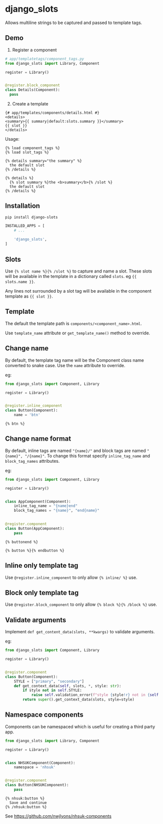 # django_slots

Allows multiline strings to be captured and passed to template tags.

## Demo

1. Register a component
  
```python
# app/templatetags/component_tags.py
from django_slots import Library, Component

register = Library()


@register.block_component
class Details(Component):
  pass
```

2. Create a template

```html+django
{# app/templates/components/details.html #}
<details>
<summary>{{ summary|default:slots.summary }}</summary>
{{ slot }}
</details>
```

Usage:

```html+django
{% load component_tags %}
{% load slot_tags %}

{% details summary="the summary" %}
  the default slot
{% /details %}

{% details %}
  {% slot summary %}the <b>summary</b>{% /slot %}
  the default slot
{% /details %}
```

## Installation

```shell
pip install django-slots
```

```python
INSTALLED_APPS = [
    # ...
    
    'django_slots',
]
```

## Slots

Use `{% slot name %}{% /slot %}` to capture and name a slot. These slots will be available in the template in a dictionary called `slots`. eg `{{ slots.name }}`.

Any lines not surrounded by a slot tag will be available in the component template as `{{ slot }}`.

## Template

The default the template path is `components/<component_name>.html`.

Use `template_name` attribute or `get_template_name()` method to override.

## Change name

By default, the template tag name will be the Component class name converted to snake case. Use the `name` attribute to override.

eg:

```python
from django_slots import Component, Library

register = Library()


@register.inline_component
class Button(Component):
    name = 'btn'
```

```html+django
{% btn %}
```

## Change name format

By default, inline tags are named `"{name}/"` and block tags are named `"{name}", "/{name}"`. To change this format specify `inline_tag_name` and `block_tag_names` attributes.

eg:

```python
from django_slots import Component, Library

register = Library()


class AppComponent(Component):
    inline_tag_name = "{name}end"
    block_tag_names = "{name}", "end{name}"    

    
@register.component
class Button(AppComponent):
    pass
```

```html+django
{% buttonend %}

{% button %}{% endbutton %}
```

## Inline only template tag

Use `@register.inline_component` to only allow `{% inline/ %}` use.

## Block only template tag

Use `@register.block_component` to only allow `{% block %}{% /block %}` use.

## Validate arguments

Implement `def get_content_data(slots, **kwargs)` to validate arguments. 

eg:

```python
from django_slots import Component, Library

register = Library()


@register.component
class Button(Component):
    STYLE = ["primary", "secondary"]
    def get_context_data(self, slots, *, style: str):
        if style not in self.STYLE:
            raise self.validation_error(f"style {style!r} not in {self.STYLE!r}")
        return super().get_context_data(slots, style=style)
```

## Namespace components

Components can be namespaced which is useful for creating a third party app.

```python
from django_slots import Library, Component

register = Library()


class NHSUKComponent(Component):
    namespace = 'nhsuk'


@register.component
class Button(NHSUKComponent):
    pass
```

```html+django
{% nhsuk:button %}
  Save and continue
{% /nhsuk:button %}
```

See https://github.com/nwjlyons/nhsuk-components
